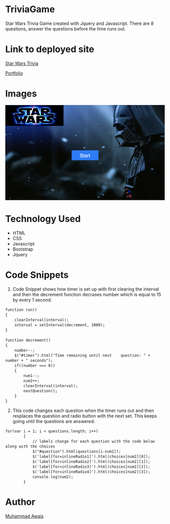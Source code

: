 # TriviaGame

Star Wars Trivia Game created with Jquery and Javascript. There are 8 questions, answer the questions before the time runs out.

# Link to deployed site 
[Star Wars Trivia](file:///Users/muhammadawais/Desktop/TriviaGame/index.html)

[Portfolio](https://mawais54013.github.io/Bootstrap-Portfolio/portfolio.html)

# Images
![Game](assets/images/screen1.png)

# Technology Used 
- HTML
- CSS
- Javascript
- Bootstrap
- Jquery

# Code Snippets
1) Code Snippet shows how timer is set up with first clearing the interval and then the decrement function decrases number which is equal to 15 by every 1 second.
```
function run()
{ 
    clearInterval(interval);
    interval = setInterval(decrement, 1000);
}

function decrement()
{
    number--;
    $("#timer").html("Time remaining until next    question: " + number + " seconds");
    if((number === 0))
    {
        num1--;
        num2++;
        clearInterval(interval);
        nextQuestion();
    }
}
```
2) This code changes each question when the timer runs out and then resplaces the question and radio button with the next set. This keeps going until the questions are answered.
```
for(var i = 1; i < questions.length; i++)
        {    
            // labels change for each question with the code below along with the choices
            $("#question").html(questions[i-num1]); 
            $('label[for=inlineRadio1]').html(choices[num2][0]);
            $('label[for=inlineRadio2]').html(choices[num2][1]);
            $('label[for=inlineRadio3]').html(choices[num2][2]);
            $('label[for=inlineRadio4]').html(choices[num2][3]);
            console.log(num2);
        }
```

# Author 
[Muhammad Awais](https://github.com/mawais54013/Bootstrap-Portfolio)